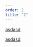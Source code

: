 ```yaml
---
order: 2
title: "2"
---
```


[asdasd](./../../../vse-elementy/drugaya-stranica)

[asdasd](./../../../vse-elementy/drugaya-stranica)


